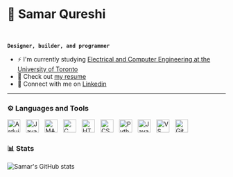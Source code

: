 # 🌱 Samar Qureshi

<br />


**`Designer, builder, and programmer`**

- ⚡ I'm currently studying <a href="https://www.ece.utoronto.ca">Electrical and Computer Engineering at the University of Toronto</a>
- 📄 Check out <a href="https://docs.google.com/document/d/1XiXg-SPl-_lowuqWDazJ-_RT4D0007__66LZqddDRBc/edit?usp=share_link">my resume</a>
- 🤝 Connect with me on <a href="https://www.linkedin.com/in/samar-qureshi">Linkedin</a>


---

### ⚙️ Languages and Tools

<img align="left" alt="Arduino" width="30px" style="padding-right:10px;" src="https://cdn.jsdelivr.net/gh/devicons/devicon/icons/arduino/arduino-original.svg" />
<img align="left" alt="Java" width="30px" style="padding-right:10px;" src="https://cdn.jsdelivr.net/gh/devicons/devicon/icons/java/java-original.svg"/>
<img align="left" alt="MATLAB" width="30px" style="padding-right:10px;" src="https://cdn.jsdelivr.net/gh/devicons/devicon/icons/matlab/matlab-original.svg" />
<img align="left" alt="C" width="30px" style="padding-right:10px;" src="https://cdn.jsdelivr.net/gh/devicons/devicon/icons/c/c-original.svg" />

<img align="left" alt="HTML" width="30px" style="padding-right:10px;" src="https://cdn.jsdelivr.net/gh/devicons/devicon/icons/html5/html5-plain.svg" />
<img align="left" alt="CSS" width="30px" style="padding-right:10px;" src="https://cdn.jsdelivr.net/gh/devicons/devicon/icons/css3/css3-plain.svg" />
<img align="left" alt="Python" width="30px" style="padding-right:10px;" src="https://cdn.jsdelivr.net/gh/devicons/devicon/icons/python/python-plain.svg" />
<img align="left" alt="JavaScript" width="30px" style="padding-right:10px;" src="https://cdn.jsdelivr.net/gh/devicons/devicon/icons/javascript/javascript-plain.svg" />
<img align="left" alt="VS Code" width="30px" style="padding-right:10px;" src="https://cdn.jsdelivr.net/gh/devicons/devicon/icons/vscode/vscode-original.svg" />
<img align="left" alt="Git" width="30px" style="padding-right:10px;" src="https://cdn.jsdelivr.net/gh/devicons/devicon/icons/git/git-original.svg" />

<br />

#

### 📊 Stats

![Samar's GitHub stats](https://github-readme-stats.vercel.app/api?username=samarqureshii&show_icons=true&theme=gruvbox)


